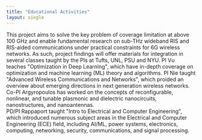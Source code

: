 ```yaml
---
title: "Educational Activities"
layout: single
---
```


This project aims to solve the key problem of coverage limitation at above 100 GHz
and enable fundamental research on sub-THz wideband RIS and RIS-aided communications under
practical constraints for 6G wireless networks. As such, project findings will offer materials for integration in several classes 
taught by the PIs at Tufts, UNL, PSU and NYU. PI Vu teaches "Optimization in Deep Learning", which
have in-depth coverage on optimization and machine learning (ML) theory and algorithms. PI Nie taught "Advanced Wireless Communications and Networks", which proided 
an overview about emerging directions in next generation wireless networks. 
Co-PI Argyropoulos has worked on the concepts of reconfigurable, nonlinear, and tunable plasmonic and dielectric nanocircuits, nanostructures, and nanoantennas.  
PD/PI Rappaport taught "Intro to Electrical and Computer Engineering", which introduced numerous subject areas in the Electrical and Computer Engineering (ECE)
field, including AI/ML, power systems, electronics, computing, networking, security,
communications, and signal processing.
